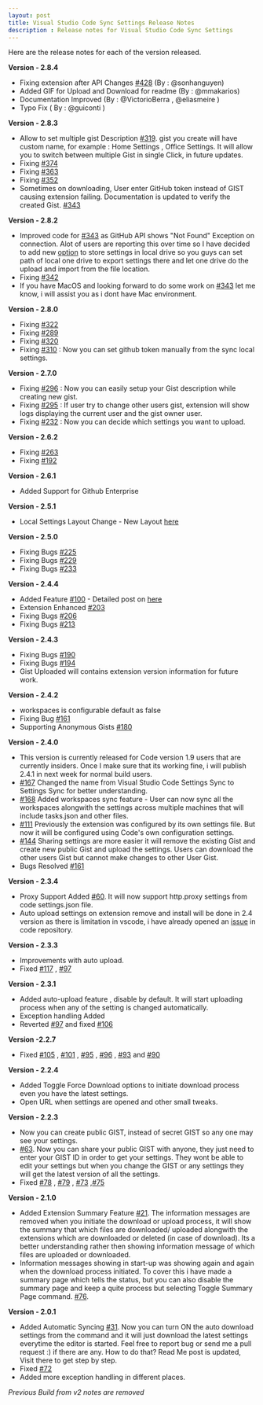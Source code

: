 ```yaml
---
layout: post
title: Visual Studio Code Sync Settings Release Notes
description : Release notes for Visual Studio Code Sync Settings
---
```

Here are the release notes for each of the version released.

**Version - 2.8.4**

* Fixing extension after API Changes [#428](https://github.com/shanalikhan/code-settings-sync/issues/428) (By : @sonhanguyen)
* Added GIF for Upload and Download for readme (By : @mmakarios)
* Documentation Improved (By : @VictorioBerra , @eliasmeire )
* Typo Fix ( By : @guiconti )


**Version - 2.8.3**

* Allow to set multiple gist Description [#319](https://github.com/shanalikhan/code-settings-sync/issues/319). gist you create will have custom name, for example : Home Settings , Office Settings. It will allow you to switch between multiple Gist in single Click, in future updates.
* Fixing [#374](https://github.com/shanalikhan/code-settings-sync/issues/374)
* Fixing [#363](https://github.com/shanalikhan/code-settings-sync/issues/363)
* Fixing [#352](https://github.com/shanalikhan/code-settings-sync/issues/352)
* Sometimes on downloading, User enter GitHub token instead of GIST causing extension failing. Documentation is updated to verify the created Gist. [#343](https://github.com/shanalikhan/code-settings-sync/issues/343)


**Version - 2.8.2**

* Improved code for [#343](https://github.com/shanalikhan/code-settings-sync/issues/343) as GitHub API shows "Not Found" Exception on connection. Alot of users are reporting this over time so  I have decided to add new [option](https://github.com/shanalikhan/code-settings-sync/issues/343) to store settings in local drive so you guys can set path of local one drive to export settings there and let one drive do the upload and import from the file location.
* Fixing [#342](https://github.com/shanalikhan/code-settings-sync/issues/342)
* If you have MacOS and looking forward to do some work on [#343](https://github.com/shanalikhan/code-settings-sync/issues/343) let me know, i will assist you as i dont have Mac environment.


**Version - 2.8.0**

* Fixing [#322](https://github.com/shanalikhan/code-settings-sync/issues/322)
* Fixing [#289](https://github.com/shanalikhan/code-settings-sync/issues/289)
* Fixing [#320](https://github.com/shanalikhan/code-settings-sync/issues/320)
* Fixing [#310](https://github.com/shanalikhan/code-settings-sync/issues/310) : Now you can set github token manually from the sync local settings.


**Version - 2.7.0**


* Fixing [#296](https://github.com/shanalikhan/code-settings-sync/issues/296) : Now you can easily setup your Gist description while creating new gist.
* Fixing [#295](https://github.com/shanalikhan/code-settings-sync/issues/295) : If user try to change other users gist, extension will show logs displaying the current user and the gist owner user.
* Fixing [#232](https://github.com/shanalikhan/code-settings-sync/issues/232) : Now you can decide which settings you want to upload.


**Version - 2.6.2**

* Fixing [#263](https://github.com/shanalikhan/code-settings-sync/issues/263)
* Fixing [#192](https://github.com/shanalikhan/code-settings-sync/issues/192)


**Version - 2.6.1**

* Added Support for Github Enterprise

**Version - 2.5.1**

* Local Settings Layout Change - New Layout [here](http://shanalikhan.github.io/2017/02/19/Option-to-ignore-settings-folders-code-settings-sync.html)



**Version - 2.5.0**

* Fixing Bugs [#225](https://github.com/shanalikhan/code-settings-sync/issues/225)
* Fixing Bugs [#229](https://github.com/shanalikhan/code-settings-sync/issues/229)
* Fixing Bugs [#233](https://github.com/shanalikhan/code-settings-sync/issues/233)


**Version - 2.4.4**

* Added Feature [#100](https://github.com/shanalikhan/code-settings-sync/issues/100) - Detailed post on [here](http://shanalikhan.github.io/2017/02/19/Option-to-ignore-settings-folders-code-settings-sync.html)
* Extension Enhanced [#203](https://github.com/shanalikhan/code-settings-sync/issues/203)
* Fixing Bugs [#206](https://github.com/shanalikhan/code-settings-sync/issues/206)
* Fixing Bugs [#213](https://github.com/shanalikhan/code-settings-sync/issues/213)



**Version - 2.4.3**

* Fixing Bugs [#190](https://github.com/shanalikhan/code-settings-sync/issues/190)
* Fixing Bugs [#194](https://github.com/shanalikhan/code-settings-sync/issues/194)
* Gist Uploaded will contains extension version information for future work.


**Version - 2.4.2**

* workspaces is configurable default as false
* Fixing Bug [#161](https://github.com/shanalikhan/code-settings-sync/issues/161)
* Supporting Anonymous Gists [#180](https://github.com/shanalikhan/code-settings-sync/issues/180)

**Version - 2.4.0**

* This version is currently released for Code version 1.9 users that are currently insiders. Once I make sure that its working fine, i will publish 2.4.1 in next week for normal build users.
* [#167](https://github.com/shanalikhan/code-settings-sync/issues/167) Changed the name from Visual Studio Code Settings Sync to Settings Sync for better understanding.
* [#168](https://github.com/shanalikhan/code-settings-sync/issues/168) Added workspaces sync feature - User can now sync all the workspaces alongwith the settings across multiple machines that will include tasks.json and other files.
* [#111](https://github.com/shanalikhan/code-settings-sync/issues/111) Previously the extension was configured by its own settings file. But now it will be configured using Code's own configuration settings.
* [#144](https://github.com/shanalikhan/code-settings-sync/issues/144) Sharing settings are more easier it will remove the existing Gist and create new public Gist and upload the settings. Users can download the other users Gist but cannot make changes to other User Gist.
* Bugs Resolved [#161](https://github.com/shanalikhan/code-settings-sync/issues/161)


**Version - 2.3.4**

* Proxy Support Added [#60](https://github.com/shanalikhan/code-settings-sync/issues/60). It will now support http.proxy settings from code settings.json file.
* Auto upload settings on extension remove and install will be done in 2.4 version as there is limitation in vscode, i have already opened an [issue](https://github.com/Microsoft/vscode/issues/14444) in code repository. 


**Version - 2.3.3**


* Improvements with auto upload.
* Fixed [#117](https://github.com/shanalikhan/code-settings-sync/issues/117) , [#97](https://github.com/shanalikhan/code-settings-sync/issues/97)


**Version - 2.3.1**

* Added auto-upload feature , disable by default. It will start uploading process when any of the setting is changed automatically.
* Exception handling Added
* Reverted [#97](https://github.com/shanalikhan/code-settings-sync/issues/97) and fixed [#106](https://github.com/shanalikhan/code-settings-sync/issues/106)

**Version -2.2.7**

* Fixed [#105](https://github.com/shanalikhan/code-settings-sync/issues/105) , [#101](https://github.com/shanalikhan/code-settings-sync/issues/101) , [#95](https://github.com/shanalikhan/code-settings-sync/issues/98) , [#96](https://github.com/shanalikhan/code-settings-sync/issues/96) , [#93](https://github.com/shanalikhan/code-settings-sync/issues/93) and [#90](https://github.com/shanalikhan/code-settings-sync/issues/90)



**Version - 2.2.4**

* Added Toggle Force Download options to initiate download process even you have the latest settings.
* Open URL when settings are opened and other small tweaks.


**Version - 2.2.3**

* Now you can create public GIST, instead of secret GIST so any one may see your settings.
* [#63](https://github.com/shanalikhan/code-settings-sync/issues/63). Now you can share your public GIST with anyone, they just need to enter your GIST ID in order to get your settings. They wont be able to edit your settings but when you change the GIST or any settings they will get the latest version of all the settings.
* Fixed [#78](https://github.com/shanalikhan/code-settings-sync/issues/78) , [#79](https://github.com/shanalikhan/code-settings-sync/issues/79) , [#73](https://github.com/shanalikhan/code-settings-sync/issues/73) ,[#75](https://github.com/shanalikhan/code-settings-sync/issues/75)


**Version - 2.1.0**

* Added Extension Summary Feature [#21](https://github.com/shanalikhan/code-settings-sync/issues/21). The information messages are removed when you initiate the download or upload process, it will show the summary that which files are downloaded/ uploaded alongwith the extensions which are downloaded or deleted (in case of download). Its a better understanding rather then showing information message of which files are uploaded or downloaded.
* Information messages showing in start-up was showing again and again when the download process initiated. To cover this i have made a summary page which tells the status, but you can also disable the summary page and keep a quite process but selecting Toggle Summary Page command. [#76](https://github.com/shanalikhan/code-settings-sync/issues/76).

**Version - 2.0.1**


* Added Automatic Syncing [#31](https://github.com/shanalikhan/code-settings-sync/issues/31). Now you can turn ON the auto download settings from the command and it will just download the latest settings everytime the editor is started. Feel free to report bug or send me a pull request :) if there are any. How to do that? Read Me post is updated, Visit there to get step by step.
* Fixed [#72](https://github.com/shanalikhan/code-settings-sync/issues/72)
* Added more exception handling in different places.



_Previous Build from v2 notes are removed_
